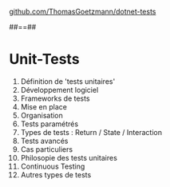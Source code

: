 [github.com/ThomasGoetzmann/dotnet-tests](github.com/ThomasGoetzmann/dotnet-tests)

##==##

# Unit-Tests

1. Définition de 'tests unitaires'
2. Développement logiciel
3. Frameworks de tests
4. Mise en place
5. Organisation
6. Tests paramétrés
7. Types de tests : Return / State / Interaction
8. Tests avancés
9. Cas particuliers
10. Philosopie des tests unitaires
11. Continuous Testing
12. Autres types de tests
